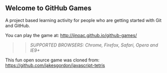 ## Welcome to GitHub Games

A project based learning activity for people who are getting started with Git and GitHub.

You can play the game at: http://jinoac.github.io/github-games/

>> _*SUPPORTED BROWSERS*: Chrome, Firefox, Safari, Opera and IE9+_

This fun open source game was cloned from: https://github.com/jakesgordon/javascript-tetris
